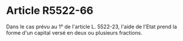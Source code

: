 # Article R5522-66

  
Dans le cas prévu au 1° de l'article L. 5522-23, l'aide de l'Etat prend la forme d'un capital versé en deux ou plusieurs fractions.